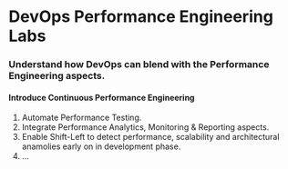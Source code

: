 # DevOps Performance Engineering Labs

### Understand how DevOps can blend with the Performance Engineering aspects.

#### Introduce Continuous Performance Engineering
1. Automate Performance Testing.
2. Integrate Performance Analytics, Monitoring & Reporting aspects. 
3. Enable Shift-Left to detect performance, scalability and architectural anamolies early on in development phase.
4. ...

## 
